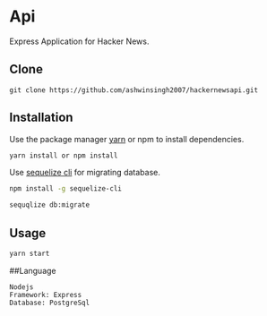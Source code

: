 # Api

Express Application for Hacker News.

## Clone

```
git clone https://github.com/ashwinsingh2007/hackernewsapi.git
```

## Installation

Use the package manager [yarn](https://yarnpkg.com/en/) or npm to install dependencies.

```bash
yarn install or npm install
```


Use [sequelize cli](https://www.npmjs.com/package/sequelize-cli) for migrating database.

```bash
npm install -g sequelize-cli

sequqlize db:migrate
```


## Usage

```javascript
yarn start
```


##Language

```
Nodejs
Framework: Express
Database: PostgreSql
```
